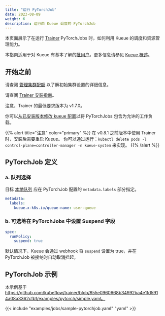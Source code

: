 ```yaml
---
title: "运行 PyTorchJob"
date: 2023-08-09
weight: 6
description: 运行由 Kueue 调度的 PyTorchJob
---
```


本页面展示了在运行 [Trainer](https://www.kubeflow.org/docs/components/training/pytorch/) PyTorchJobs 时，如何利用 Kueue 的调度和资源管理能力。

本指南适用于对 Kueue 有基本了解的[批用户](/docs/tasks#batch-user)。更多信息请参见 [Kueue 概述](/docs/overview)。

## 开始之前

请查阅 [管理集群配额](/docs/tasks/manage/administer_cluster_quotas) 以了解初始集群设置的详细信息。

请查阅 [Trainer 安装指南](https://www.kubeflow.org/docs/components/training/installation/)。

注意，Trainer 的最低要求版本为 v1.7.0。

你可以[从已安装版本修改 kueue 配置](/docs/installation#install-a-custom-configured-released-version)以将 PyTorchJobs 包含为允许的工作负载。

{{% alert title="注意" color="primary" %}}
在 v0.8.1 之前版本中使用 Trainer 时，安装后需要重启 Kueue。
你可以通过运行：`kubectl delete pods -l control-plane=controller-manager -n kueue-system` 来实现。
{{% /alert %}}

## PyTorchJob 定义

### a. 队列选择

目标 [本地队列](/docs/concepts/local_queue) 应在 PyTorchJob 配置的 `metadata.labels` 部分指定。

```yaml
metadata:
  labels:
    kueue.x-k8s.io/queue-name: user-queue
```

### b. 可选地在 PyTorchJobs 中设置 Suspend 字段

```yaml
spec:
  runPolicy:
    suspend: true
```

默认情况下，Kueue 会通过 webhook 将 `suspend` 设置为 true，并在 PyTorchJob 被接纳时自动取消挂起。

## PyTorchJob 示例

本示例基于 https://github.com/kubeflow/trainer/blob/855e0960668b34992ba4e1fd5914a08a3362cfb1/examples/pytorch/simple.yaml。

{{< include "examples/jobs/sample-pytorchjob.yaml" "yaml" >}}
